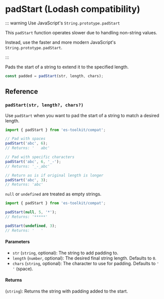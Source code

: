 # padStart (Lodash compatibility)

::: warning Use JavaScript's `String.prototype.padStart`

This `padStart` function operates slower due to handling non-string values.

Instead, use the faster and more modern JavaScript's `String.prototype.padStart`.

:::

Pads the start of a string to extend it to the specified length.

```typescript
const padded = padStart(str, length, chars);
```

## Reference

### `padStart(str, length?, chars?)`

Use `padStart` when you want to pad the start of a string to match a desired length.

```typescript
import { padStart } from 'es-toolkit/compat';

// Pad with spaces
padStart('abc', 6);
// Returns: '   abc'

// Pad with specific characters
padStart('abc', 6, '_-');
// Returns: '_-_abc'

// Return as is if original length is longer
padStart('abc', 3);
// Returns: 'abc'
```

`null` or `undefined` are treated as empty strings.

```typescript
import { padStart } from 'es-toolkit/compat';

padStart(null, 5, '*');
// Returns: '*****'

padStart(undefined, 3);
// Returns: '   '
```

#### Parameters

- `str` (`string`, optional): The string to add padding to.
- `length` (`number`, optional): The desired final string length. Defaults to `0`.
- `chars` (`string`, optional): The character to use for padding. Defaults to `' '` (space).

#### Returns

(`string`): Returns the string with padding added to the start.
